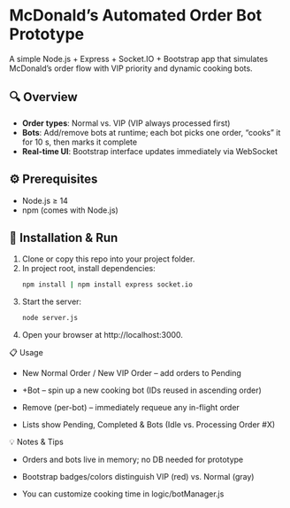 # McDonald’s Automated Order Bot Prototype

A simple Node.js + Express + Socket.IO + Bootstrap app that simulates McDonald’s order flow with VIP priority and dynamic cooking bots.

## 🔍 Overview
- **Order types**: Normal vs. VIP (VIP always processed first)  
- **Bots**: Add/remove bots at runtime; each bot picks one order, “cooks” it for 10 s, then marks it complete  
- **Real-time UI**: Bootstrap interface updates immediately via WebSocket

## ⚙️ Prerequisites
- Node.js ≥ 14  
- npm (comes with Node.js)

## 🚀 Installation & Run
1. Clone or copy this repo into your project folder.  
2. In project root, install dependencies:  
   ```bash
   npm install | npm install express socket.io
3. Start the server:
    ```bash
    node server.js
4. Open your browser at http://localhost:3000.

📋 Usage
- New Normal Order / New VIP Order – add orders to Pending

- +Bot – spin up a new cooking bot (IDs reused in ascending order)

- Remove (per-bot) – immediately requeue any in-flight order

- Lists show Pending, Completed & Bots (Idle vs. Processing Order #X)

💡 Notes & Tips
- Orders and bots live in memory; no DB needed for prototype

- Bootstrap badges/colors distinguish VIP (red) vs. Normal (gray)

- You can customize cooking time in logic/botManager.js

